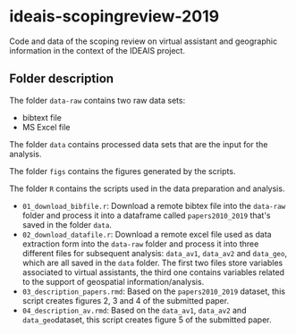 # ideais-scopingreview-2019
Code and data of the scoping review on virtual assistant and geographic information in the context of the IDEAIS project.

## Folder description 

The folder `data-raw` contains two raw data sets: 
* bibtext file
* MS Excel file 

The folder `data` contains processed data sets that are the input for the analysis. 

The folder `figs` contains the figures generated by the scripts.

The folder `R` contains the scripts used in the data preparation and analysis.
* `01_download_bibfile.r`: Download a remote bibtex file into the `data-raw` folder and process it into a dataframe called `papers2010_2019` that's saved in the folder `data`.
* `02_download_datafile.r`: Download a remote excel file used as data extraction form into the `data-raw` folder and process it into three different files for subsequent analysis: `data_av1`, `data_av2` and `data_geo`, which are all saved in the `data` folder. The first two files store variables associated to virtual assistants, the third one contains variables related to the support of geospatial information/analysis.  
* `03_description_papers.rmd`: Based on the `papers2010_2019` dataset, this script creates figures 2, 3 and 4 of the submitted paper. 
* `04_description_av.rmd`: Based on the `data_av1`, `data_av2` and `data_geo`dataset, this script creates figure 5 of the submitted paper. 
